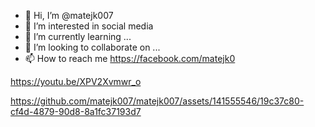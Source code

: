 - 👋 Hi, I’m @matejk007
- 👀 I’m interested in social media
- 🌱 I’m currently learning ...
- 💞️ I’m looking to collaborate on ...
- 📫 How to reach me https://facebook.com/matejk0 

<!---
matejk007/matejk007 is a ✨ special ✨ repository because its `README.md` (this file) appears on your GitHub profile.
You can click the Preview link to take a look at your changes.
--->
https://youtu.be/XPV2Xvmwr_o

https://github.com/matejk007/matejk007/assets/141555546/19c37c80-cf4d-4879-90d8-8a1fc37193d7

